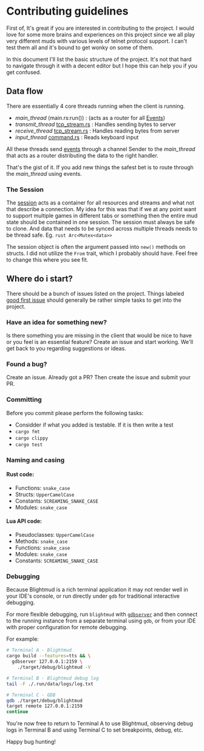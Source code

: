 # Contributing guidelines

First of, It's great if you are interested in contributing to the project. I
would love for some more brains and experiences on this project since we all
play very different muds with various levels of telnet protocol support. I
can't test them all and it's bound to get wonky on some of them.

In this document I'll list the basic structure of the project. It's not that
hard to navigate through it with a decent editor but I hope this can help you
if you get confused.

## Data flow
There are essentially 4 core threads running when the client is running.

- *main_thread* (main.rs:run())                           : (acts as a router for all [Events](src/event.rs))
- *transmit_thread* [tcp_stream.rs](src/net/tcp_stream.rs)    : Handles sending bytes to server
- *receive_thread* [tcp_stream.rs](src/net/tcp_stream.rs)     : Handles reading bytes from server
- *input_thread* [command.rs](src/ui/command.rs)             : Reads keyboard input

All these threads send [events](src/event.rs) through a channel Sender to the
*main_thread* that acts as a router distributing the data to the right handler.

That's the gist of it. If you add new things the safest bet is to route through the *main_thread* using events.

### The Session
The [session](src/session.rs) acts as a container for all
resources and streams and what not that describe a connection. My idea for this
was that if we at any point want to support multiple games in different tabs or
something then the entire mud state should be contained in one session.  The
session must always be safe to clone. And data that needs to be synced across
multiple threads needs to be thread safe. Eg. `rust Arc<Mutex<data>>`

The session object is often the argument passed into `new()` methods on
structs. I did not utilize the `From` trait, which I probably should have. Feel
free to change this where you see fit.

## Where do i start?
There should be a bunch of issues listed on the project. Things labeled
[good first issue](https://github.com/LiquidityC/Blightmud/labels/good%20first%20issue)
should generally be rather simple tasks to get into the project.

### Have an idea for something new?
Is there something you are missing in the client that would be nice to have or
you feel is an essential feature?  Create an issue and start working. We'll get
back to you regarding suggestions or ideas.

### Found a bug?
Create an issue. Already got a PR? Then create the issue and submit your PR.

### Committing
Before you commit please perform the following tasks:

- Considder if what you added is testable. If it is then write a test
- `cargo fmt`
- `cargo clippy`
- `cargo test`

### Naming and casing

#### Rust code:
- Functions: `snake_case`
- Structs: `UpperCamelCase`
- Constants: `SCREAMING_SNAKE_CASE`
- Modules: `snake_case`

#### Lua API code:
- Pseudoclasses: `UpperCamelCase`
- Methods: `snake_case`
- Functions: `snake_case`
- Modules: `snake_case`
- Constants: `SCREAMING_SNAKE_CASE`

### Debugging

Because Blightmud is a rich terminal application it may not render well in your IDE's console, or run directly under `gdb` for traditional interactive debugging.

For more flexible debugging, run `blightmud` with [`gdbserver`][gdbserver] and then connect to the running instance from a separate terminal using `gdb`, or from your IDE with proper configuration for remote debugging.

[gdbserver]: https://man7.org/linux/man-pages/man1/gdbserver.1.html

For example:
```bash
# Terminal A - Blightmud
cargo build --features=tts && \
  gdbserver 127.0.0.1:2159 \
    ./target/debug/blightmud -V
```

```bash
# Terminal B - Blightmud debug log
tail -F ./.run/data/logs/log.txt
```

```bash
# Terminal C - GDB
gdb ./target/debug/blightmud
target remote 127.0.0.1:2159
continue
```

You're now free to return to Terminal A to use Blightmud, observing debug logs in Terminal B and using Terminal C to set breakpoints, debug, etc.

Happy bug hunting!
